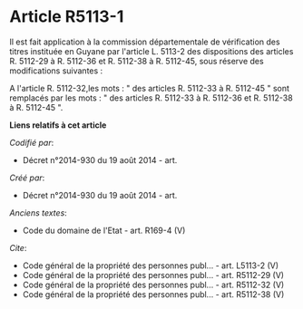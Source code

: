 # Article R5113-1

Il est fait application à la commission départementale de vérification des titres instituée en Guyane par l'article L. 5113-2
des dispositions des articles R. 5112-29 à R. 5112-36 et R. 5112-38 à R. 5112-45, sous réserve des modifications suivantes : 

A l'article R. 5112-32,les mots : " des articles R. 5112-33 à R. 5112-45 " sont remplacés par les mots : " des articles R.
5112-33 à R. 5112-36 et R. 5112-38 à R. 5112-45 ".

**Liens relatifs à cet article**

_Codifié par_:

  - Décret n°2014-930 du 19 août 2014 - art.

_Créé par_:

  - Décret n°2014-930 du 19 août 2014 - art.

_Anciens textes_:

  - Code du domaine de l'Etat - art. R169-4 (V)

_Cite_:

  - Code général de la propriété des personnes publ... - art. L5113-2 (V)
  - Code général de la propriété des personnes publ... - art. R5112-29 (V)
  - Code général de la propriété des personnes publ... - art. R5112-32 (V)
  - Code général de la propriété des personnes publ... - art. R5112-38 (V)
